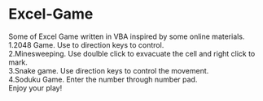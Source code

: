 # Excel-Game
Some of Excel Game written in VBA inspired by some online materials.\
1.2048 Game. Use to direction keys to control.\
2.Minesweeping. Use doulble click to exvacuate the cell and right click to mark.\
3.Snake game. Use direction keys to control the movement.\
4.Soduku Game. Enter the number through number pad.\
Enjoy your play!
